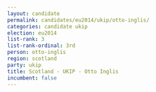 ```yaml
---
layout: candidate
permalink: candidates/eu2014/ukip/otto-inglis/
categories: candidate ukip
election: eu2014
list-rank: 3
list-rank-ordinal: 3rd
person: otto-inglis
region: scotland
party: ukip
title: Scotland - UKIP - Otto Inglis
incumbent: false
---
```

